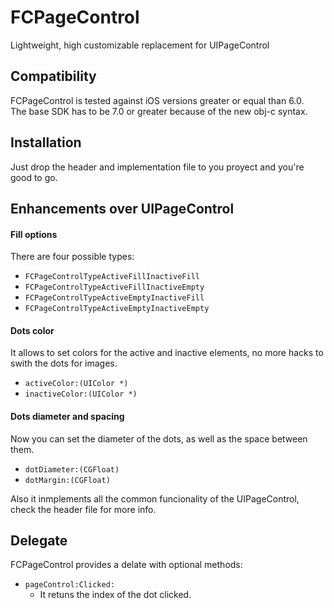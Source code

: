 FCPageControl
=============

Lightweight, high customizable replacement for UIPageControl

Compatibility
------------
FCPageControl is tested against iOS versions greater or equal than 6.0.  
The base SDK has to be 7.0 or greater because of the new obj-c syntax.


Installation
------------
Just drop the header and implementation file to you proyect and you're good to go.

Enhancements over UIPageControl
-------------------------------

#### Fill options ####
There are four possible types:

*	<code>FCPageControlTypeActiveFillInactiveFill</code>
*	<code>FCPageControlTypeActiveFillInactiveEmpty</code>
*	<code>FCPageControlTypeActiveEmptyInactiveFill</code>
*	<code>FCPageControlTypeActiveEmptyInactiveEmpty</code>

#### Dots color ####
It allows to set colors for the active and inactive elements, no more hacks to swith the dots for images.

*	<code>activeColor:(UIColor *)</code>
*	<code>inactiveColor:(UIColor *)</code>

#### Dots diameter and spacing ####
Now you can set the diameter of the dots, as well as the space between them.

*	<code>dotDiameter:(CGFloat)</code>
*	<code>dotMargin:(CGFloat)</code>

Also it inmplements all the common funcionality of the UIPageControl, check the header file for more info.

Delegate
--------

FCPageControl provides a delate with optional methods:  

*	<code>pageControl:Clicked:</code>
	*	It retuns the index of the dot clicked.

